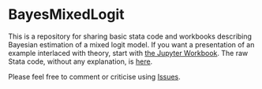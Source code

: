 # BayesMixedLogit
This is a repository for sharing basic stata code and workbooks describing Bayesian estimation of a mixed logit model. If you want a presentation of an example interlaced with theory, start with [the Jupyter Workbook](/BayesMixedLogit.ipynb). The raw Stata code, without any explanation, is [here](/BayesMixedLogit.do). 

Please feel free to comment or criticise using [Issues](https://github.com/mbaker21231/BayesMixedLogit/issues).
